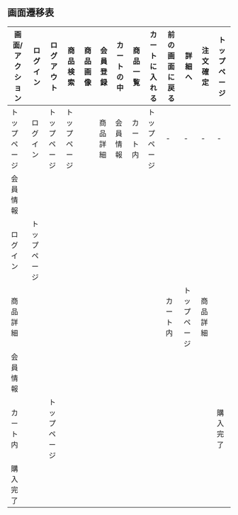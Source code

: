 ## 画面遷移表

|画面/アクション|ログイン|ログアウト|商品検索|商品画像|会員登録|カートの中|商品一覧|カートに入れる|前の画面に戻る|詳細へ|注文確定|トップページ|
|--------------|--------|---------|-------|--------|-------|----------|-------|--------------|-------------|------|-------|-----------|
|トップページ|ログイン|トップページ|トップページ||商品詳細|会員情報|カート内|トップページ|-|-|-|-|トップページ|
|会員情報|||||||||||||トップページ|
|ログイン|トップページ||||||||||||トップページ|
|商品詳細|||||||||カート内|トップページ|商品詳細||トップページ|
|会員情報|||||||||||||トップページ|
|カート内||トップページ||||||||||購入完了|トップページ|
|購入完了|||||||||||||トップページ|
